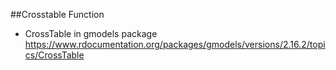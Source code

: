 ##Crosstable Function

* CrossTable in gmodels package
https://www.rdocumentation.org/packages/gmodels/versions/2.16.2/topics/CrossTable

